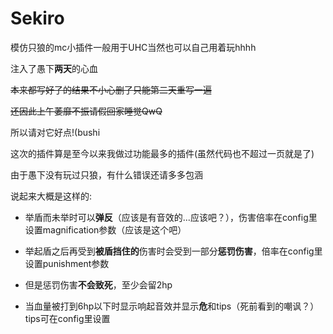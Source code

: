 # Sekiro
模仿只狼的mc小插件一般用于UHC当然也可以自己用着玩hhhh

注入了愚下**两天**的心血

~~本来都写好了的结果不小心删了只能第二天重写一遍~~

~~还因此上午萎靡不振请假回家睡觉QwQ~~

所以请对它好点!(bushi

这次的插件算是至今以来我做过功能最多的插件(虽然代码也不超过一页就是了)

由于愚下没有玩过只狼，有什么错误还请多多包涵

说起来大概是这样的:

- 举盾而未举时可以**弹反**（应该是有音效的...应该吧？），伤害倍率在config里设置magnification参数（应该是这个吧）

- 举起盾之后再受到**被盾挡住的**伤害时会受到一部分**惩罚伤害**，倍率在config里设置punishment参数

- 但是惩罚伤害**不会致死**，至少会留2hp

- 当血量被打到6hp以下时显示响起音效并显示**危**和tips（死前看到的嘲讽？）tips可在config里设置

  